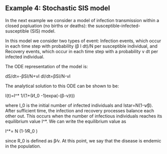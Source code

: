 ## Example 4: Stochastic SIS model 

In the next example we consider a model of infection transmission within a closed popluation (no births or deaths): the susceptible-infected-susceptible (SIS) model.

In this model we consider two types of event:
	Infection events, which occur in each time step with probability (β I dt)/N per susceptible individual, and
	Recovery events, which occur in each time step with a probability ν dt per infected individual.

The ODE representation of the model is:

dS/dt=-βSI/N+νI
dI/dt=βSI/N-νI

The analytical solution to this ODE can be shown to be:

I(t)=I^*  1/(1+(I⁄I_0 -1)expa(-(β-ν)t))

where I_0 is the initial number of infected individuals and Istar=N(1-ν⁄β). After sufficient time, the infection and recovery processes balance each other out. This occurs when the number of infectious individuals reaches its equilibrium value I^*. We can write the equilibrium value as

I^*= N (1-1⁄R_0 )

since R_0 is defined as β⁄ν. At this point, we say that the disease is endemic in the population.

